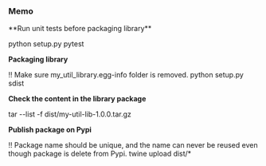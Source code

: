 <h3>Memo</h3>
**Run unit tests before packaging library**

python setup.py pytest

**Packaging library**

!! Make sure my_util_library.egg-info folder is removed.
python setup.py sdist

**Check the content in the library package**

tar --list -f dist/my-util-lib-1.0.0.tar.gz

**Publish package on Pypi**

!! Package name should be unique, and the name can never be reused even though package is delete from Pypi.
twine upload dist/*
